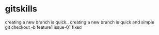 # gitskills
creating a new branch is quick..
creating a new branch is quick and simple
git checkout -b feature1
issue-01 fixed
